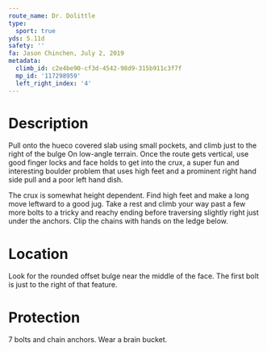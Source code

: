 ```yaml
---
route_name: Dr. Dolittle
type:
  sport: true
yds: 5.11d
safety: ''
fa: Jason Chinchen, July 2, 2019
metadata:
  climb_id: c2e4be90-cf3d-4542-98d9-315b911c3f7f
  mp_id: '117298959'
  left_right_index: '4'
---
```

# Description
Pull onto the hueco covered slab using small pockets, and climb just to the right of the bulge On low-angle terrain. Once the route gets vertical, use good finger locks and face holds to get into the crux, a super fun and interesting boulder problem that uses high feet and a prominent right hand side pull and a poor left hand dish.

The crux is somewhat height dependent. Find high feet and make a long move leftward to a good jug. Take a rest and climb your way past a few more bolts to a tricky and reachy ending before traversing slightly right just under the anchors. Clip the chains with hands on the ledge below.

# Location
Look for the rounded offset bulge near the middle of the face. The first bolt is just to the right of that feature.

# Protection
7 bolts and chain anchors. Wear a brain bucket.

